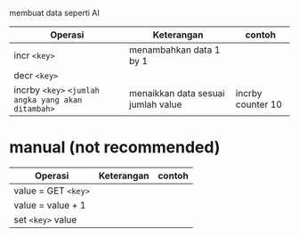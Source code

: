 membuat data seperti AI

| Operasi | Keterangan | contoh |
|---------|------------|--------|
|incr `<key>`|menambahkan data 1 by 1| |
|decr `<key>`|
|incrby `<key>` `<jumlah angka yang akan ditambah>`| menaikkan data sesuai jumlah value | incrby counter 10 |

# manual (not recommended)
| Operasi | Keterangan | contoh |
|---------|------------|--------|
| value = GET `<key>` | | |
| value = value + 1 | | |
| set `<key>` value | | |
